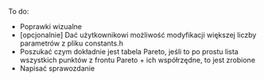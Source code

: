 To do:

- Poprawki wizualne
- [opcjonalnie] Dać użytkownikowi możliwość modyfikacji większej liczby parametrów z pliku constants.h
- Poszukać czym dokładnie jest tabela Pareto, jeśli to po prostu lista wszystkich punktów z frontu Pareto + ich współrzędne, to jest zrobione
- Napisać sprawozdanie
